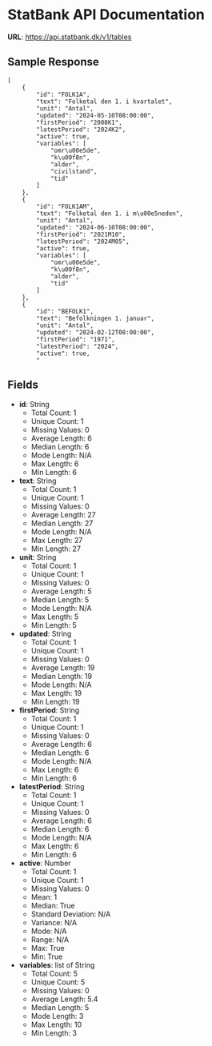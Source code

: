 # StatBank API Documentation

**URL**: https://api.statbank.dk/v1/tables

## Sample Response
```
[
    {
        "id": "FOLK1A",
        "text": "Folketal den 1. i kvartalet",
        "unit": "Antal",
        "updated": "2024-05-10T08:00:00",
        "firstPeriod": "2008K1",
        "latestPeriod": "2024K2",
        "active": true,
        "variables": [
            "omr\u00e5de",
            "k\u00f8n",
            "alder",
            "civilstand",
            "tid"
        ]
    },
    {
        "id": "FOLK1AM",
        "text": "Folketal den 1. i m\u00e5neden",
        "unit": "Antal",
        "updated": "2024-06-10T08:00:00",
        "firstPeriod": "2021M10",
        "latestPeriod": "2024M05",
        "active": true,
        "variables": [
            "omr\u00e5de",
            "k\u00f8n",
            "alder",
            "tid"
        ]
    },
    {
        "id": "BEFOLK1",
        "text": "Befolkningen 1. januar",
        "unit": "Antal",
        "updated": "2024-02-12T08:00:00",
        "firstPeriod": "1971",
        "latestPeriod": "2024",
        "active": true,
        "
```

## Fields
- **id**: String
  - Total Count: 1
  - Unique Count: 1
  - Missing Values: 0
  - Average Length: 6
  - Median Length: 6
  - Mode Length: N/A
  - Max Length: 6
  - Min Length: 6
- **text**: String
  - Total Count: 1
  - Unique Count: 1
  - Missing Values: 0
  - Average Length: 27
  - Median Length: 27
  - Mode Length: N/A
  - Max Length: 27
  - Min Length: 27
- **unit**: String
  - Total Count: 1
  - Unique Count: 1
  - Missing Values: 0
  - Average Length: 5
  - Median Length: 5
  - Mode Length: N/A
  - Max Length: 5
  - Min Length: 5
- **updated**: String
  - Total Count: 1
  - Unique Count: 1
  - Missing Values: 0
  - Average Length: 19
  - Median Length: 19
  - Mode Length: N/A
  - Max Length: 19
  - Min Length: 19
- **firstPeriod**: String
  - Total Count: 1
  - Unique Count: 1
  - Missing Values: 0
  - Average Length: 6
  - Median Length: 6
  - Mode Length: N/A
  - Max Length: 6
  - Min Length: 6
- **latestPeriod**: String
  - Total Count: 1
  - Unique Count: 1
  - Missing Values: 0
  - Average Length: 6
  - Median Length: 6
  - Mode Length: N/A
  - Max Length: 6
  - Min Length: 6
- **active**: Number
  - Total Count: 1
  - Unique Count: 1
  - Missing Values: 0
  - Mean: 1
  - Median: True
  - Standard Deviation: N/A
  - Variance: N/A
  - Mode: N/A
  - Range: N/A
  - Max: True
  - Min: True
- **variables**: list of String
  - Total Count: 5
  - Unique Count: 5
  - Missing Values: 0
  - Average Length: 5.4
  - Median Length: 5
  - Mode Length: 3
  - Max Length: 10
  - Min Length: 3
